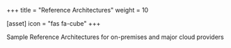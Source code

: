 +++
title = "Reference Architectures"
weight = 10

[asset]
  icon = "fas fa-cube"
+++

Sample Reference Architectures for on-premises and major cloud providers
